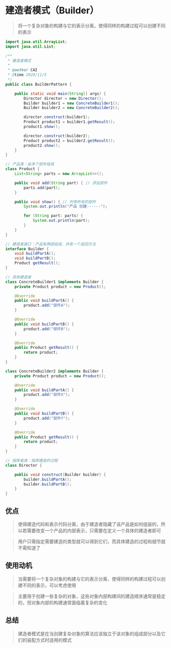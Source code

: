 # 建造者模式（Builder）

> 将一个复杂对象的构建与它的表示分离，使得同样的构建过程可以创建不同的表示

``` java
import java.util.ArrayList;
import java.util.List;

/**
 * 建造者模式
 *
 * @author CAI
 * @time 2020/11/5
 */
public class BuilderPattern {

    public static void main(String[] args) {
        Director director = new Director();
        Builder builder1 = new ConcreteBuilder1();
        Builder builder2 = new ConcreteBuilder2();

        director.construct(builder1);
        Product product1 = builder1.getResult();
        product1.show();

        director.construct(builder2);
        Product product2 = builder2.getResult();
        product2.show();
    }
}

// 产品类：由多个部件组成
class Product {
    List<String> parts = new ArrayList<>();

    public void add(String part) { // 添加部件
        parts.add(part);
    }

    public void show() { // 列举所有的部件
        System.out.println("产品 创建------");

        for (String part: parts) {
            System.out.println(part);
        }
    }
}

// 建造者接口：产品有两部组成，并有一个返回方法
interface Builder {
    void buildPartA();
    void buildPartB();
    Product getResult();
}

// 具体建造者
class ConcreteBuilder1 implements Builder {
    private Product product = new Product();

    @Override
    public void buildPartA() {
        product.add("部件A");
    }

    @Override
    public void buildPartB() {
        product.add("部件B");
    }

    @Override
    public Product getResult() {
        return product;
    }
}

class ConcreteBuilder2 implements Builder {
    private Product product = new Product();

    @Override
    public void buildPartA() {
        product.add("部件X");
    }

    @Override
    public void buildPartB() {
        product.add("部件Y");
    }

    @Override
    public Product getResult() {
        return product;
    }
}

// 指挥者类：指挥建造的过程
class Director {

    public void construct(Builder builder) {
        builder.buildPartA();
        builder.buildPartB();
    }
}
```

## 优点

> 使得建造代码和表示代码分离，由于建造者隐藏了该产品是如何组装的，所以若需要改变一个产品的内部表示，只需要在定义一个具体的建造者即可

> 用户只需指定需要建造的类型就可以得到它们，而具体建造的过程和细节就不需知道了

## 使用动机

> 当需要将一个复杂对象的构建与它的表示分离，使得同样的构建过程可以创建不同的表示，可以考虑使用

> 主要用于创建一些复杂的对象，这些对象内部构建间的建造顺序通常是稳定的，但对象内部的构建通常面临着复杂的变化

## 总结

> 建造者模式是在当创建复杂对象的算法应该独立于该对象的组成部分以及它们的装配方式时适用的模式



